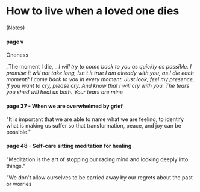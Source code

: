 # How to live when a loved one dies
(Notes)

#### page v

Oneness

_The moment I die,  _
_I will try to come back to you_
_as quickly as possible._
_I promise it will not take long,_
_Isn't it true_
_I am already with you,_
_as I die each moment?_
_I come back to you_
_in every moment._
_Just look,_
_feel my presence,_
_If you want to cry,_
_please cry._
_And know_
_that I will cry with you._
_The tears you shed will heal us both._
_Your tears are mine_

#### page 37 - When we are overwhelmed by grief

"It is important that we are able to name what we are feeling, to identify what is making us suffer so that transformation, peace, and joy can be possible."

#### page 48 - Self-care sitting meditation for healing

"Meditation is the art of stopping our racing mind and looking deeply into things."

"We don't allow ourselves to be carried away by our regrets about the past or worries
<!--stackedit_data:
eyJoaXN0b3J5IjpbMTcxNTc0OTg5Nl19
-->